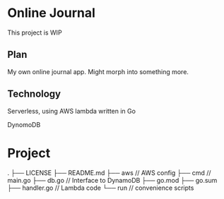 # Online Journal

This project is WIP

## Plan

My own online journal app. Might morph into something more.

## Technology

Serverless, using AWS lambda written in Go

DynomoDB

# Project
.
├── LICENSE
├── README.md
├── aws         // AWS config
├── cmd         // main.go
├── db.go       // Interface to DynamoDB
├── go.mod
├── go.sum
├── handler.go  // Lambda code
└── run         // convenience scripts